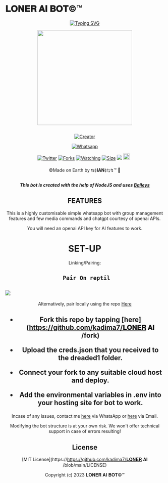 # 𝐋𝐎𝐍𝐄𝐑 𝐀𝐈 𝐁𝐎𝐓©️™️
<div align="center">
<a href="https://git.io/typing-svg"><img src="https://readme-typing-svg.demolab.com?font=Black+Ops+One&size=50&pause=1000&color=1BAFBAFF&center=true&width=910&height=100&lines=LONG LIVE+𝐋𝐎𝐍𝐄𝐑 𝐀𝐈 𝐁𝐎𝐓©️;MULTI+DEVICE+WHATSAPP+BOT;CREATED+BY+⇆࿅𝐈𝐀𝐍࿅⇆↯;PUBLIC+RELESED; ...;TEAM 𝐋𝐎𝐍𝐄𝐑 𝐀𝐈 ." alt="Typing SVG" /></a>
  </p>
  
<p align="center">
<img src="https://i.imgur.com/oE6btwC.jpeg" width="300" height="300"/>
</p>
<p align="center">
  <a href="#"><img src="http://readme-typing-svg.herokuapp.com?color=d1fa02&center=true&vCenter=true&multiline=false&lines=𝐋𝐎𝐍𝐄𝐑 𝐀𝐈 𝐁𝐎𝐓+WHATSAPP+BOT" alt="">
</p>
<p align="center">
<a href="#"><img title="Creator" src="https://img.shields.io/badge/Creator-⇆࿅𝐈𝐀𝐍࿅⇆↯-blue.svg?style=for-the-badge&logo=github"></a>
</p>
<p align="center">
<a href="'https://wa.me/254793971348+⇆࿅𝐈𝐀𝐍࿅⇆↯+uko+na+update+yoyote+ya+loner+Bot+Mkuu+👽'"><img title="Whatsapp" src="'https://wa.me/254793971348+⇆࿅𝐈𝐀𝐍࿅⇆↯+uko+na+update+ya+loner+Bot+Mkuu+👽'?color=green&style=flat-square"></a>
  
<a href="https://wa.me/254793971348+⇆࿅𝐈𝐀𝐍࿅⇆↯"><img title="Twitter" src="https://https://x.com/popular_lo60317??color=black&style=flat-square"></a>
<a href="https://github.com/kadima7/𝐋𝐎𝐍𝐄𝐑 𝐀𝐈 𝐁𝐎𝐓/network/members"><img title="Forks" src="https://img.shields.io/github/fork/kadima7/𝐋𝐎𝐍𝐄𝐑 𝐀𝐈 𝐁𝐎𝐓?color=green&style=flat-square"></a>
<a href="https://github.com/owlai01/𝐋𝐎𝐍𝐄𝐑 𝐀𝐈 𝐁𝐎𝐓/watchers"><img title="Watching" src="https://img.shields.io/github/watchers/kadima7/𝐋𝐎𝐍𝐄𝐑 𝐀𝐈 𝐁𝐎𝐓?label=Watchers&color=red&style=flat-square"></a>
<a href="https://github.com/kadima7/𝐋𝐎𝐍𝐄𝐑 𝐀𝐈 𝐁𝐎𝐓/"><img title="Size" src="https://img.shields.io/github/repo-size/AlipBot/Api-Alpis?style=flat-square&color=darkred"></a>
<a href="https://hits.seeyoufarm.com"><img src="https://hits.seeyoufarm.com/api/count/incr/badge.svg?url=https://github.com/owlai01/Owl-Ai/%2Fhit-counter&count_bg=%2379C83D&title_bg=%23555555&icon=probot.svg&icon_color=%2304FF00&title=hits&edge_flat=false"/></a>
<a href="https://github.com/owlai01/𝐋𝐎𝐍𝐄𝐑 𝐀𝐈 𝐁𝐎𝐓/graphs/commit-activity"><img height="20" src="https://img.shields.io/badge/Maintained-No-red.svg"></a>&nbsp;&nbsp;
</p>


©️Made on Earth by ⇆࿅𝐈𝐀𝐍࿅⇆↯™️ 🦄


***This bot is created with the help of NodeJS and uses [Baileys](https://github.com/adiwajshing/Baileys)***

## FEATURES
This is a highly customisable simple whatsapp bot with group management features and few media commands and chatgpt courtesy of openai APIs.

You will need an openai API key for AI features to work.

# SET-UP

Linking/Pairing:


## ` Pair On reptil`
<h2 align="left">  <a href="https://replit.com/@⇆࿅𝐈𝐀𝐍࿅⇆↯/𝐋𝐎𝐍𝐄𝐑 𝐀𝐈-Pairing-v6"><img src="https://repl.it/badge/github/quiec/whatsasena" />
</a>
</h2>

Alternatively, pair locally using the repo [Here](https://github.com/Fortunatusmokaya/DREADED-PAIRING)

    
<h2 align="center">   



    
<h2 align="center">   

- Fork this repo by tapping  [here](https://github.com/kadima7/𝐋𝐎𝐍𝐄𝐑 𝐀𝐈 /fork)


- Upload the creds.json that you received to the dreaded1 folder.

- Connect your fork to any suitable cloud host and deploy.

- Add the environmental variables in .env into your hosting site for bot to work.
</h2>
 
     

    
 



Incase of any issues, contact me  [here](https://wa.me/+254793971348) via WhatsApp or [here](iantrevy@gmail.com) via Email.

Modifying the bot structure is at your own risk. We won't offer technical support in case of errors resulting!


## License

[MIT License](https://https://github.com/kadima7/𝐋𝐎𝐍𝐄𝐑 𝐀𝐈 /blob/main/LICENSE)

Copyright (c) 2023 𝐋𝐎𝐍𝐄𝐑 𝐀𝐈 𝐁𝐎𝐓©️™️

